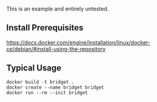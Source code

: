 This is an example and entirely untested.

## Install Prerequisites

https://docs.docker.com/engine/installation/linux/docker-ce/debian/#install-using-the-repository

## Typical Usage

    docker build -t bridget .
    docker create --name bridget bridget
    docker run --rm --init bridget
